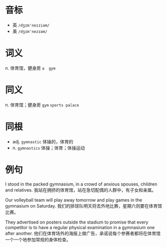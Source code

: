 # 音标

- 英 `/dʒɪm'neɪziəm/`
- 美 `/dʒɪm'nezɪəm/`

# 词义

n. 体育馆，健身房
`a  gym `

# 同义

n. 体育馆；健身房
`gym` `sports palace`

# 同根

- adj. `gymnastic` 体操的，体育的
- n. `gymnastics` 体操；体育；体操运动

# 例句

I stood in the packed gymnasium, in a crowd of anxious spouses, children and relatives.
我站在拥挤的体育馆，站在急切配偶的人群中，有子女和亲属。

Our volleyball team will play away tomorrow and play games in the gymnasium on Saturday.
我们的排球队明天将去外地比赛，星期六则要在体育馆比赛。

They advertised on posters outside the stadium to promise that every competitor is to have a regular physical examination in a gymnasium one after another.
他们在体育场外的海报上做广告，承诺说每个参赛者都将在体育馆一个一个地参加常规的身体检查。


